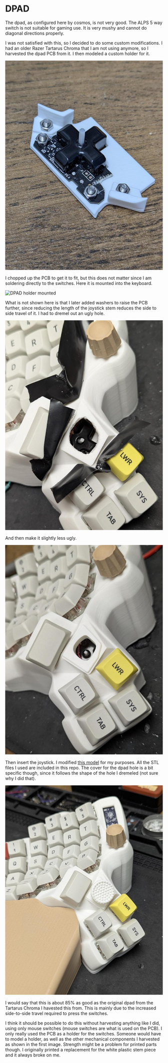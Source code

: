 # DPAD

The dpad, as configured here by cosmos, is not very good. The ALPS 5 way switch is not suitable for gaming use. It is very mushy and cannot do diagonal directions properly.

I was not satisfied with this, so I decided to do some custom modifications. I had an older Razer Tartarus Chroma that I am not using anymore, so I harvested the dpad PCB from it. I then modeled a custom holder for it.

![DPAD holder](assets/images/dpad_holder.jpg)

I chopped up the PCB to get it to fit, but this does not matter since I am soldering directly to the switches. Here it is mounted into the keyboard.

![DPAD holder mounted](assets/images/dpad_holder_mounted.jpg)

What is not shown here is that I later added washers to raise the PCB further, since reducing the length of the joystick stem reduces the side to side travel of it. I had to dremel out an ugly hole.

![DPAD hole](assets/images/dpad_hole.jpg)

And then make it slightly less ugly.

![DPAD hole cover](assets/images/dpad_hole_cover.jpg)

Then insert the joystick. I modified [this model](https://www.thingiverse.com/thing:5578390) for my purposes. All the STL files I used are included in this repo. The cover for the dpad hole is a bit specific though, since it follows the shape of the hole I dremeled (not sure why I did that).

![DPAD completed](assets/images/dpad_completed.jpg)

I would say that this is about 85% as good as the original dpad from the Tartarus Chroma I havested this from. This is mainly due to the increased side-to-side travel required to press the switches.

I think it should be possible to do this without harvesting anything like I did, using only mouse switches (mouse switches are what is used on the PCB). I only really used the PCB as a holder for the switches. Someone would have to model a holder, as well as the other mechanical components I harvested as shown in the first image. Strength might be a problem for printed parts though. I originally printed a replacement for the white plastic stem piece and it always broke on me.